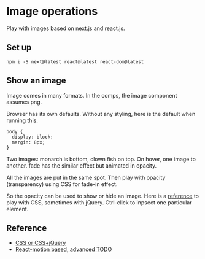 # Image operations

Play with images based on next.js and react.js.

## Set up
```
npm i -S next@latest react@latest react-dom@latest
```

## Show an image

Image comes in many formats. In the comps, the image component assumes png. 

Browser has its own defaults. Without any styling, here is the default when running this.
```
body {
  display: block;
  margin: 8px;
}
```

Two images: 
monarch is bottom, clown fish on top. On hover, one image to another.
fade has the similar effect but animated in opacity.

All the images are put in the same spot. Then play with opacity (transparency) using CSS for fade-in effect.

So the opacity can be used to show or hide an image.
Here is a [reference](http://css3.bradshawenterprises.com/cfimg/) to play with CSS, sometimes with jQuery. Ctrl-click to inpsect one particular element.

## Reference
* [CSS or CSS+jQuery](http://css3.bradshawenterprises.com/cfimg/)
* [React-motion based, advanced TODO](https://github.com/souporserious/react-view-pager)
